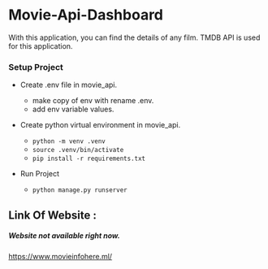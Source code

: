 # Movie-Api-Dashboard
With this application, you can find the details of any film. TMDB API is used for this application.
### Setup Project

+   Create .env file in movie_api.
    
    - make copy of env with rename .env.
    - add env variable values.

+   Create python virtual environment in movie_api.
    
    - `python -m venv .venv`
    - `source .venv/bin/activate`
    - `pip install -r requirements.txt`
  
+ Run Project 

    -   `python manage.py runserver` 



<h2>Link Of Website :</h2>

<h5> Website not available right now.</h5>

<a href="https://www.movieinfohere.ml/">https://www.movieinfohere.ml/</a>
